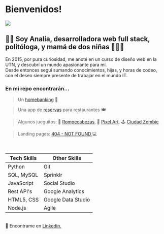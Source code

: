 # Bienvenidos! 
<img src="https://media.giphy.com/media/DSJXFUdrXtLWu8qFH6/giphy.gif" />

## 👩‍💻 Soy Analía, desarrolladora web full stack, politóloga, y mamá de dos niñas 👩‍👧‍👧 
En 2015, por pura curiosidad, me anoté en un curso de diseño web en la UTN, y descubrí un mundo apasionante para mí.<br>
Desde entonces seguí sumando conocimientos, hijas, y horas de codeo, con el deseo siempre presente de trabajar en el mundo IT.<br>


### En mi repo encontrarán...

> Un <a href="https://anita86.github.io/Proyecto-2-Homebanking/">homebanking</a> 🏧 

> Una app de <a href="https://anita86.github.io/Proyecto-6-Reservando/">reservas</a> para restaurantes 🍽️ 

> Algunos jueguitos: 🧩 <a href="https://anita86.github.io/Proyecto-3-Rompecabezas/">Rompecabezas</a>, 🎨 <a href="https://anita86.github.io/Proyecto-4-Pixel-art/">Pixel Art</a>, 🕹️ <a href="https://anita86.github.io/Proyecto-5-Ciudad-Zombie/">Ciudad Zombie</a>  

> Landing pages: <a href="https://anita86.github.io/404-NOT-FOUND/">404 - NOT FOUND </a> 💻 

<br>

Tech Skills | Other Skills
------------ | -------------
 Python | Git
 SQL, MySQL | Sprinklr
JavaScript | Social Studio
Rest API's | Google Analytics
HTML5, CSS | Google Data Studio
Node.js | Agile

<br>
📍 Encontrame en <a href="https://www.linkedin.com/in/ana-bobadilla/">Linkedin.</a>




<!---
anita86/anita86 is a ✨ special ✨ repository because its `README.md` (this file) appears on your GitHub profile.
You can click the Preview link to take a look at your changes.
--->
